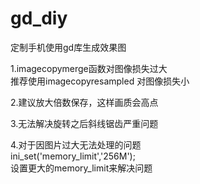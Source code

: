 # gd_diy
定制手机使用gd库生成效果图  

1.imagecopymerge函数对图像损失过大   
推荐使用imagecopyresampled 对图像损失小  

2.建议放大倍数保存，这样画质会高点   


3.无法解决旋转之后斜线锯齿严重问题   

4.对于因图片过大无法处理的问题  
ini_set('memory_limit','256M');    
设置更大的memory_limit来解决问题   


